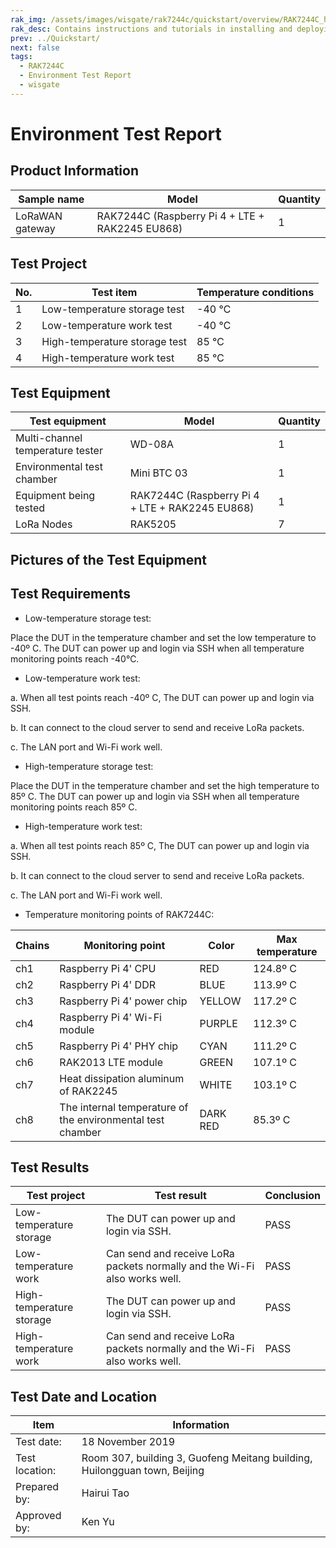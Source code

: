 ```yaml
---
rak_img: /assets/images/wisgate/rak7244c/quickstart/overview/RAK7244C_home.png
rak_desc: Contains instructions and tutorials in installing and deploying your RAK7244C. Instructions are written in a detailed and step-by-step manner for an easier experience in setting up your LoRaWAN Gateway.
prev: ../Quickstart/
next: false
tags:
  - RAK7244C
  - Environment Test Report
  - wisgate
---
```


# Environment Test Report

## Product Information

| Sample name     | Model                                           | Quantity |
| --------------- | ----------------------------------------------- | -------- |
| LoRaWAN gateway | RAK7244C (Raspberry Pi 4 + LTE + RAK2245 EU868) | 1        |

## Test Project

| No. | Test item                     | Temperature conditions |
| --- | ----------------------------- | ---------------------- |
| 1   | Low-temperature storage test  | -40 ℃                  |
| 2   | Low-temperature work test     | -40 ℃                  |
| 3   | High-temperature storage test | 85 ℃                   |
| 4   | High-temperature work test    | 85 ℃                   |

## Test Equipment

| Test equipment                   | Model                                           | Quantity |
| -------------------------------- | ----------------------------------------------- | -------- |
| Multi-channel temperature tester | WD-08A                                          | 1        |
| Environmental test chamber       | Mini BTC 03                                     | 1        |
| Equipment being tested           | RAK7244C (Raspberry Pi 4 + LTE + RAK2245 EU868) | 1        |
| LoRa Nodes                       | RAK5205                                         | 7        |

## Pictures of the Test Equipment

<rk-img
  src="/assets/images/wisgate/rak7244c/testing-report/1.png"
  width="50%"
  caption="Multi-channel temperature tester"
/>

<rk-img
  src="/assets/images/wisgate/rak7244c/testing-report/2.png"
  width="50%"
  caption="RAK7244C"
/>

<rk-img
  src="/assets/images/wisgate/rak7244c/testing-report/3.png"
  width="50%"
  caption="Environmental test chamber"
/>

<rk-img
  src="/assets/images/wisgate/rak7244c/testing-report/4.png"
  width="50%"
  caption="LoRa nodes"
/>

## Test Requirements

- Low-temperature storage test:

Place the DUT in the temperature chamber and set the low temperature to -40º C. The DUT can power up and login via SSH when all temperature monitoring points reach -40℃.

- Low-temperature work test:

a. When all test points reach -40º C, The DUT can power up and login via SSH.

b. It can connect to the cloud server to send and receive LoRa packets.

c. The LAN port and Wi-Fi work well.

- High-temperature storage test:

Place the DUT in the temperature chamber and set the high temperature to 85º C. The DUT can power up and login via SSH when all temperature monitoring points reach 85º C.

- High-temperature work test:

a. When all test points reach 85º C, The DUT can power up and login via SSH.

b. It can connect to the cloud server to send and receive LoRa packets.

c. The LAN port and Wi-Fi work well.

- Temperature monitoring points of RAK7244C:

| Chains | Monitoring point                                           | Color    | Max temperature |
| ------ | ---------------------------------------------------------- | -------- | --------------- |
| ch1    | Raspberry Pi 4' CPU                                        | RED      | 124.8º C        |
| ch2    | Raspberry Pi 4' DDR                                        | BLUE     | 113.9º C        |
| ch3    | Raspberry Pi 4' power chip                                 | YELLOW   | 117.2º C        |
| ch4    | Raspberry Pi 4' Wi-Fi module                               | PURPLE   | 112.3º C        |
| ch5    | Raspberry Pi 4' PHY chip                                   | CYAN     | 111.2º C        |
| ch6    | RAK2013 LTE module                                         | GREEN    | 107.1º C        |
| ch7    | Heat dissipation aluminum of RAK2245                       | WHITE    | 103.1º C        |
| ch8    | The internal temperature of the environmental test chamber | DARK RED | 85.3º C         |

<rk-img
  src="/assets/images/wisgate/rak7244c/testing-report/5.png"
  width="75%"
  caption="Temperature monitoring points"
/>

## Test Results

| Test project             | Test result                                                               | Conclusion |
| ------------------------ | ------------------------------------------------------------------------- | ---------- |
| Low-temperature storage  | The DUT can power up and login via SSH.                                   | PASS       |
| Low-temperature work     | Can send and receive LoRa packets normally and the Wi-Fi also works well. | PASS       |
| High-temperature storage | The DUT can power up and login via SSH.                                   | PASS       |
| High-temperature work    | Can send and receive LoRa packets normally and the Wi-Fi also works well. | PASS       |

<rk-img
  src="/assets/images/wisgate/rak7244c/testing-report/6.png"
  width="75%"
  caption="Send and receive LoRa packets at -40º C"
/>

<rk-img
  src="/assets/images/wisgate/rak7244c/testing-report/7.png"
  width="75%"
  caption="Send and receive packets at 85º C"
/>

<rk-img
  src="/assets/images/wisgate/rak7244c/testing-report/8.png"
  width="75%"
  caption="Wi-Fi works well at -40º C"
/>

<rk-img
  src="/assets/images/wisgate/rak7244c/testing-report/9.png"
  width="75%"
  caption="Wi-Fi works well at 85º C"
/>

## Test Date and Location

| Item           | Information                                                               |
| -------------- | ------------------------------------------------------------------------- |
| Test date:     | 18 November 2019                                                          |
| Test location: | Room 307, building 3, Guofeng Meitang building, Huilongguan town, Beijing |
| Prepared by:   | Hairui Tao                                                                |
| Approved by:   | Ken Yu                                                                    |
